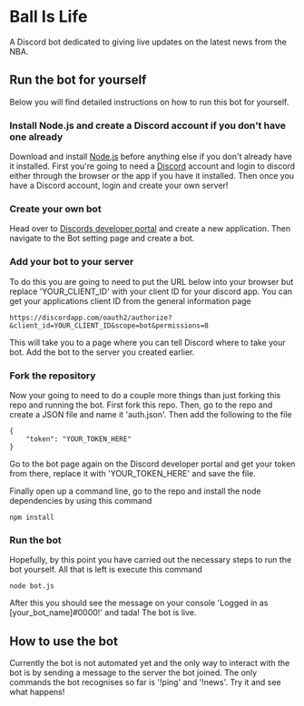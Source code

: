 # Ball Is Life
A Discord bot dedicated to giving live updates on the latest news from the NBA.

## Run the bot for yourself
Below you will find detailed instructions on how to run this bot for yourself.

### Install Node.js and create a Discord account if you don't have one already
Download and install [Node.js](https://nodejs.org/en/) before anything else if you don't already have it installed. 
First you're going to need a [Discord](https://discordapp.com/) account and login to discord either through the browser or the app if you have it installed.
Then once you have a Discord account, login and create your own server!

### Create your own bot
Head over to [Discords developer portal](https://discordapp.com/developers/applications/) and create a new application. 
Then navigate to the Bot setting page and create a bot.

### Add your bot to your server
To do this you are going to need to put the URL below into your browser but replace 'YOUR_CLIENT_ID' with your client ID for your discord app.
You can get your applications client ID from the general information page 
```
https://discordapp.com/oauth2/authorize?&client_id=YOUR_CLIENT_ID&scope=bot&permissions=8
```
This will take you to a page where you can tell Discord where to take your bot. Add the bot to the server you created earlier.

### Fork the repository
Now your going to need to do a couple more things than just forking this repo and running the bot.
First fork this repo.
Then, go to the repo and create a JSON file and name it 'auth.json'. Then add the following to the file
```
{
    "token": "YOUR_TOKEN_HERE"
}
```
Go to the bot page again on the Discord developer portal and get your token from there, replace it with 'YOUR_TOKEN_HERE' and save the file.

Finally open up a command line, go to the repo and install the node dependencies by using this command
```
npm install
```
### Run the bot
Hopefully, by this point you have carried out the necessary steps to run the bot yourself. All that is left is execute this command
```
node bot.js
```
After this you should see the message on your console 'Logged in as [your_bot_name]#0000!' and tada! The bot is live.

## How to use the bot
Currently the bot is not automated yet and the only way to interact with the bot is by sending a message to the server the bot joined.
The only commands the bot recognises so far is '!ping' and '!news'. Try it and see what happens!
